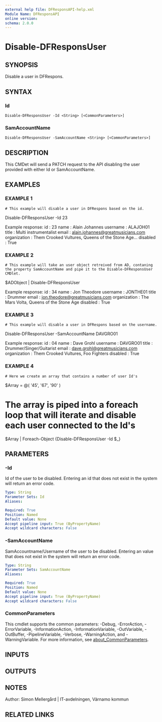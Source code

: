 ```yaml
---
external help file: DFResponsAPI-help.xml
Module Name: DFResponsAPI
online version:
schema: 2.0.0
---
```


# Disable-DFResponsUser

## SYNOPSIS
Disable a user in DFRespons.

## SYNTAX

### Id
```
Disable-DFResponsUser -Id <String> [<CommonParameters>]
```

### SamAccountName
```
Disable-DFResponsUser -SamAccountName <String> [<CommonParameters>]
```

## DESCRIPTION
This CMDet will send a PATCH request to the API disabling the user provided with either Id or SamAccountName.

## EXAMPLES

### EXAMPLE 1
```
# This example will disable a user in DFRespons based on the id.
```

Disable-DFResponsUser -Id 23

Example response:
    id           : 23
    name         : Alain Johannes
    username     : ALAJOH01
    title        : Multi instrumentalist
    email        : alain.johannes@greatmusicians.com
    organization : Them Crooked Vultures, Queens of the Stone Age...
    disabled     : True

### EXAMPLE 2
```
# This example will take an user object retreived from AD, contaning the property SamAccountName and pipe it to the Disable-DFResponsUser CMDlet.
```

$ADObject | Disable-DFResponsUser

Example response: 
    id           : 34
    name         : Jon Theodore
    username     : JONTHE01
    title        : Drummer
    email        : jon.theodore@greatmusicians.com
    organization : The Mars Volta, Queens of the Stone Age
    disabled     : True

### EXAMPLE 3
```
# This example will disable a user in DFRespons based on the username.
```

Disable-DFResponsUser -SamAccountName DAVGRO01

Example response:
    id           : 04
    name         : Dave Grohl
    username     : DAVGRO01
    title        : Drummer/Singer/Guitarist
    email        : dave.grohl@greatmusicians.com
    organization : Them Crooked Vultures, Foo Fighters
    disabled     : True

### EXAMPLE 4
```
# Here we create an array that contains a number of user Id's
```

$Array = @(
    '45',
    '67',
    '90'
)

# The array is piped into a foreach loop that will iterate and disable each user connected to the Id's

$Array | Foreach-Object {Disable-DFResponsUser -Id $_}

## PARAMETERS

### -Id
Id of the user to be disabled.
Entering an id that does not exist in the system will return an error code.

```yaml
Type: String
Parameter Sets: Id
Aliases:

Required: True
Position: Named
Default value: None
Accept pipeline input: True (ByPropertyName)
Accept wildcard characters: False
```

### -SamAccountName
SamAccountname/Username of the user to be disabled.
Entering an value that does not exist in the system will return an error code.

```yaml
Type: String
Parameter Sets: SamAccountName
Aliases:

Required: True
Position: Named
Default value: None
Accept pipeline input: True (ByPropertyName)
Accept wildcard characters: False
```

### CommonParameters
This cmdlet supports the common parameters: -Debug, -ErrorAction, -ErrorVariable, -InformationAction, -InformationVariable, -OutVariable, -OutBuffer, -PipelineVariable, -Verbose, -WarningAction, and -WarningVariable. For more information, see [about_CommonParameters](http://go.microsoft.com/fwlink/?LinkID=113216).

## INPUTS

## OUTPUTS

## NOTES
Author: Simon Mellergård | IT-avdelningen, Värnamo kommun

## RELATED LINKS
